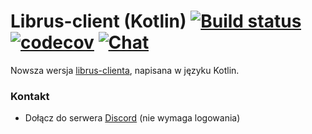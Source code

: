 # Librus-client (Kotlin) [![Build status](https://api.travis-ci.org/shymmq/librus-client-kotlin.svg?branch=master)](https://travis-ci.org/shymmq/librus-client-kotlin) [![codecov](https://codecov.io/gh/shymmq/librus-client-kotlin/branch/master/graph/badge.svg)](https://codecov.io/gh/shymmq/librus-client-kotlin) [![Chat](https://img.shields.io/badge/chat-on%20discord-7289da.svg)](https://discord.gg/r6Ugyk2) 
Nowsza wersja [librus-clienta](https://github.com/shymmq/librus-client), napisana w języku Kotlin.

### Kontakt
- Dołącz do serwera [Discord](https://discord.gg/r6Ugyk2) (nie wymaga logowania)
